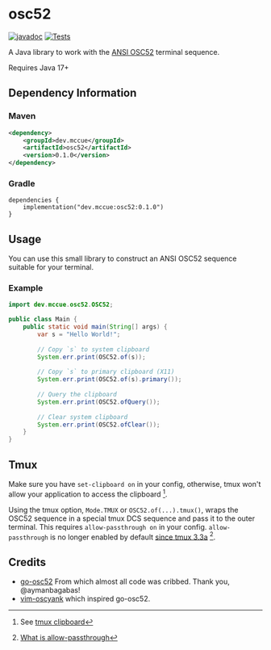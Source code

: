 
# osc52

[![javadoc](https://javadoc.io/badge2/dev.mccue/osc52/javadoc.svg)](https://javadoc.io/doc/dev.mccue/osc52)
[![Tests](https://github.com/bowbahdoe/osc52/actions/workflows/test.yml/badge.svg)](https://github.com/bowbahdoe/osc52/actions/workflows/test.yml)

A Java library to work with the [ANSI OSC52](https://invisible-island.net/xterm/ctlseqs/ctlseqs.html#h3-Operating-System-Commands) terminal sequence.

Requires Java 17+

## Dependency Information

### Maven

```xml
<dependency>
    <groupId>dev.mccue</groupId>
    <artifactId>osc52</artifactId>
    <version>0.1.0</version>
</dependency>
```

### Gradle

```
dependencies {
    implementation("dev.mccue:osc52:0.1.0")
}
```

## Usage

You can use this small library to construct an ANSI OSC52 sequence suitable for
your terminal.


### Example

```java
import dev.mccue.osc52.OSC52;

public class Main {
    public static void main(String[] args) {
        var s = "Hello World!";
        
        // Copy `s` to system clipboard
        System.err.print(OSC52.of(s));
        
        // Copy `s` to primary clipboard (X11)
        System.err.print(OSC52.of(s).primary());
        
        // Query the clipboard
        System.err.print(OSC52.ofQuery());
        
        // Clear system clipboard
        System.err.print(OSC52.ofClear());
    }
}
```

## Tmux

Make sure you have `set-clipboard on` in your config, otherwise, tmux won't
allow your application to access the clipboard [^1].

Using the tmux option, `Mode.TMUX` or `OSC52.of(...).tmux()`, wraps the
OSC52 sequence in a special tmux DCS sequence and pass it to the outer
terminal. This requires `allow-passthrough on` in your config.
`allow-passthrough` is no longer enabled by default
[since tmux 3.3a](https://github.com/tmux/tmux/issues/3218#issuecomment-1153089282) [^2].

[^1]: See [tmux clipboard](https://github.com/tmux/tmux/wiki/Clipboard)
[^2]: [What is allow-passthrough](https://github.com/tmux/tmux/wiki/FAQ#what-is-the-passthrough-escape-sequence-and-how-do-i-use-it)

## Credits

* [go-osc52](https://github.com/aymanbagabas/go-osc52/tree/master) From which almost all code was cribbed. Thank you, @aymanbagabas!
* [vim-oscyank](https://github.com/ojroques/vim-oscyank) which inspired go-osc52.